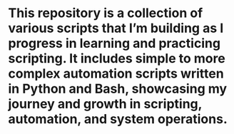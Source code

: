 # This repository is a collection of various scripts that I’m building as I progress in learning and practicing scripting. It includes simple to more complex automation scripts written in Python and Bash, showcasing my journey and growth in scripting, automation, and system operations.

